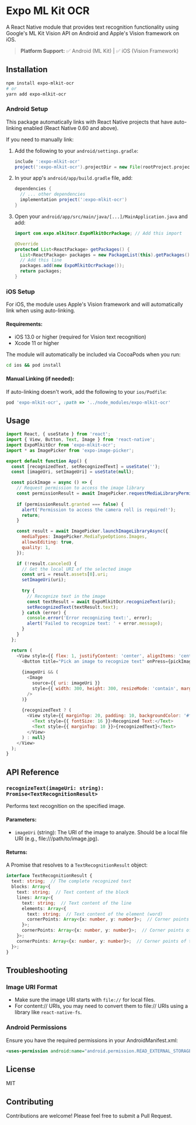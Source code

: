 # Expo ML Kit OCR

A React Native module that provides text recognition functionality using Google's ML Kit Vision API on Android and Apple's Vision framework on iOS.

> **Platform Support:** ✅ Android (ML Kit) | ✅ iOS (Vision Framework)

## Installation

```bash
npm install expo-mlkit-ocr
# or
yarn add expo-mlkit-ocr
```

### Android Setup

This package automatically links with React Native projects that have auto-linking enabled (React Native 0.60 and above).

If you need to manually link:

1. Add the following to your `android/settings.gradle`:
   ```gradle
   include ':expo-mlkit-ocr'
   project(':expo-mlkit-ocr').projectDir = new File(rootProject.projectDir, '../node_modules/expo-mlkit-ocr/android')
   ```

2. In your app's `android/app/build.gradle` file, add:
   ```gradle
   dependencies {
     // ... other dependencies
     implementation project(':expo-mlkit-ocr')
   }
   ```

3. Open your `android/app/src/main/java/[...]/MainApplication.java` and add:
   ```java
   import com.expo.mlkitocr.ExpoMlkitOcrPackage; // Add this import

   @Override
   protected List<ReactPackage> getPackages() {
     List<ReactPackage> packages = new PackageList(this).getPackages();
     // Add this line
     packages.add(new ExpoMlkitOcrPackage());
     return packages;
   }
   ```

### iOS Setup

For iOS, the module uses Apple's Vision framework and will automatically link when using auto-linking.

#### Requirements:
- iOS 13.0 or higher (required for Vision text recognition)
- Xcode 11 or higher

The module will automatically be included via CocoaPods when you run:

```bash
cd ios && pod install
```

#### Manual Linking (if needed):
If auto-linking doesn't work, add the following to your `ios/Podfile`:

```ruby
pod 'expo-mlkit-ocr', :path => '../node_modules/expo-mlkit-ocr'
   ```

## Usage

```javascript
import React, { useState } from 'react';
import { View, Button, Text, Image } from 'react-native';
import ExpoMlkitOcr from 'expo-mlkit-ocr';
import * as ImagePicker from 'expo-image-picker';

export default function App() {
  const [recognizedText, setRecognizedText] = useState('');
  const [imageUri, setImageUri] = useState(null);

  const pickImage = async () => {
    // Request permission to access the image library
    const permissionResult = await ImagePicker.requestMediaLibraryPermissionsAsync();
    
    if (permissionResult.granted === false) {
      alert('Permission to access the camera roll is required!');
      return;
    }

    const result = await ImagePicker.launchImageLibraryAsync({
      mediaTypes: ImagePicker.MediaTypeOptions.Images,
      allowsEditing: true,
      quality: 1,
    });

    if (!result.canceled) {
      // Get the local URI of the selected image
      const uri = result.assets[0].uri;
      setImageUri(uri);
      
      try {
        // Recognize text in the image
        const textResult = await ExpoMlkitOcr.recognizeText(uri);
        setRecognizedText(textResult.text);
      } catch (error) {
        console.error('Error recognizing text:', error);
        alert('Failed to recognize text: ' + error.message);
      }
    }
  };

  return (
    <View style={{ flex: 1, justifyContent: 'center', alignItems: 'center', padding: 20 }}>
      <Button title="Pick an image to recognize text" onPress={pickImage} />
      
      {imageUri && (
        <Image 
          source={{ uri: imageUri }} 
          style={{ width: 300, height: 300, resizeMode: 'contain', marginTop: 20 }} 
        />
      )}
      
      {recognizedText ? (
        <View style={{ marginTop: 20, padding: 10, backgroundColor: '#f0f0f0', borderRadius: 5 }}>
          <Text style={{ fontSize: 16 }}>Recognized Text:</Text>
          <Text style={{ marginTop: 10 }}>{recognizedText}</Text>
        </View>
      ) : null}
    </View>
  );
}
```

## API Reference

### `recognizeText(imageUri: string): Promise<TextRecognitionResult>`

Performs text recognition on the specified image.

#### Parameters:
- `imageUri` (string): The URI of the image to analyze. Should be a local file URI (e.g., file:///path/to/image.jpg).

#### Returns:
A Promise that resolves to a `TextRecognitionResult` object:

```typescript
interface TextRecognitionResult {
  text: string;  // The complete recognized text
  blocks: Array<{
    text: string;  // Text content of the block
    lines: Array<{
      text: string;  // Text content of the line
      elements: Array<{
        text: string;  // Text content of the element (word)
        cornerPoints: Array<{x: number, y: number}>;  // Corner points of the element
      }>;
      cornerPoints: Array<{x: number, y: number}>;  // Corner points of the line
    }>;
    cornerPoints: Array<{x: number, y: number}>;  // Corner points of the block
  }>;
}
```

## Troubleshooting

### Image URI Format
- Make sure the image URI starts with `file://` for local files.
- For content:// URIs, you may need to convert them to file:// URIs using a library like `react-native-fs`.

### Android Permissions
Ensure you have the required permissions in your AndroidManifest.xml:

```xml
<uses-permission android:name="android.permission.READ_EXTERNAL_STORAGE" />
```

## License

MIT

## Contributing

Contributions are welcome! Please feel free to submit a Pull Request. 